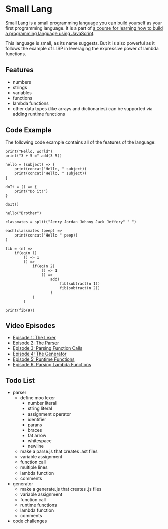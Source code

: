 # Small Lang

Small Lang is a small programming language you can build yourself
as your first programming language. It is a part of [a course for learning
how to build a programming language using JavaScript](https://www.youtube.com/watch?v=5CS0CNVsn4I&list=PLSq9OFrD2Q3DasoOa54Vm9Mr8CATyTbLF).

This language is small, as its name suggests. But it is also powerful
as it follows the example of LISP in leveraging the expressive power of
lambda functions.

## Features

* numbers
* strings
* variables
* functions
* lambda functions
* other data types (like arrays and dictionaries) can be supported via
adding runtime functions

## Code Example

The following code example contains all of the features of the language:

```
print("Hello, world")
print("3 + 5 =" add(3 5))

hello = (subject) => {
    print(concat("Hello, " subject))
    print(concat("Hello, " subject))
}

doIt = () => {
    print("Do it!")
}

doIt()

hello("Brother")

classmates = split("Jerry Jordan Johnny Jack Jeffery" " ")

each(classmates (peep) =>
    print(concat("Hello " peep))
)

fib = (n) =>
    if(eq(n 1)
        () => 1
        () =>
            if(eq(n 2)
                () => 1
                () =>
                    add(
                        fib(subtract(n 1))
                        fib(subtract(n 2))
                    )
            )
        )

print(fib(9))
```

## Video Episodes

* [Episode 1: The Lexer](http://tobyho.com/video/Make-Your-Own-Language-1-The-Lexer.html)
* [Episode 2: The Parser](http://tobyho.com/video/Make-Your-Own-Language-2-The-Parser.html)
* [Episode 3: Parsing Function Calls](http://tobyho.com/video/Make-Your-Own-Language-3-Parsing-Function-Calls.html)
* [Episode 4: The Generator](http://tobyho.com/video/Make-Your-Own-Language-4-The-Generator.html)
* [Episode 5: Runtime Functions](http://tobyho.com/video/Make-Your-Own-Language-5-Runtime-Functions.html)
* [Episode 6: Parsing Lambda Functions](http://tobyho.com/video/Make-Your-Own-Language-6-Parsing-Lambda-Functions.html)

## Todo List

* parser
    * define moo lexer
        * number literal
        * string literal
        * assignment operator
        * identifier
        * parans
        * braces
        * fat arrow
        * whitespace
        * newline
    * make a parse.js that creates .ast files
    * variable assignment
    * function call
    * multiple lines
    * lambda function
    * comments
* generator
    * make a generate.js that creates .js files
    * variable assignment
    * function call
    * runtime functions
    * lambda function
    * comments
* code challenges